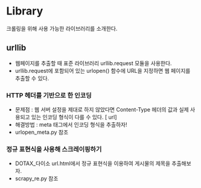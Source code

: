 # Library
 크롤링을 위해 사용 가능한 라이브러리를 소개한다.

 ## urllib
- 웹페이지를 추출할 때 표준 라이브러리 urllib.request 모듈을 사용한다.
- urllib.request에 포함되어 있는 urlopen() 함수에 URL을 지정하면 웹 페이지를 추출할 수 있다.

### HTTP 헤더를 기반으로 한 인코딩
- 문제점 : 웹 서버 설정을 제대로 하지 않았다면 Content-Type 헤더의 값과 실제 사용되고 있는 인코딩 형식이 다를 수 있다. [ url]
- 해결방법 : meta 태그에서 인코딩 형식을 추출하자!
- urlopen_meta.py 참조

### 정규 표현식을 사용해 스크레이핑하기
- DOTAX_다이소 url.html에서 정규 표현식을 이용하여 게시물의 제목을 추출해보자.
- scrapy_re.py 참조
